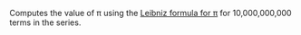 Computes the value of π using the [Leibniz formula for π](https://en.wikipedia.org/wiki/Leibniz_formula_for_%CF%80) for 10,000,000,000 terms in the series.
